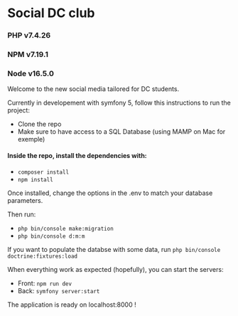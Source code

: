 # Social DC club

### PHP v7.4.26
### NPM v7.19.1
### Node v16.5.0

Welcome to the new social media tailored for DC students.

Currently in developement with symfony 5, follow this instructions to run the project:

- Clone the repo
- Make sure to have access to a SQL Database (using MAMP on Mac for exemple)

#### Inside the repo, install the dependencies with:
- ```composer install```
- ```npm install```

Once installed, change the options in the .env to match your database parameters.

Then run:
- ```php bin/console make:migration```
- ```php bin/console d:m:m```

If you want to populate the databse with some data, run ```php bin/console doctrine:fixtures:load```

When everything work as expected (hopefully), you can start the servers:

- Front: ```npm run dev```
- Back: `symfony server:start`

The application is ready on localhost:8000 !

